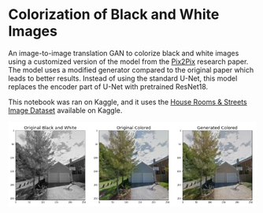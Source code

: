 # Colorization of Black and White Images
An image-to-image translation GAN to colorize black and white images using a customized version of the model from the [Pix2Pix](https://phillipi.github.io/pix2pix/) research paper. The model uses a modified generator compared to the original paper which leads to better results. Instead of using the standard U-Net, this model replaces the encoder part of U-Net with pretrained ResNet18.

This notebook was ran on Kaggle, and it uses the [House Rooms & Streets Image Dataset](https://www.kaggle.com/datasets/mikhailma/house-rooms-streets-image-dataset) available on Kaggle.

<div align="middle">
  <img src="images/comparison.png" alt="Comparison">
</div>
